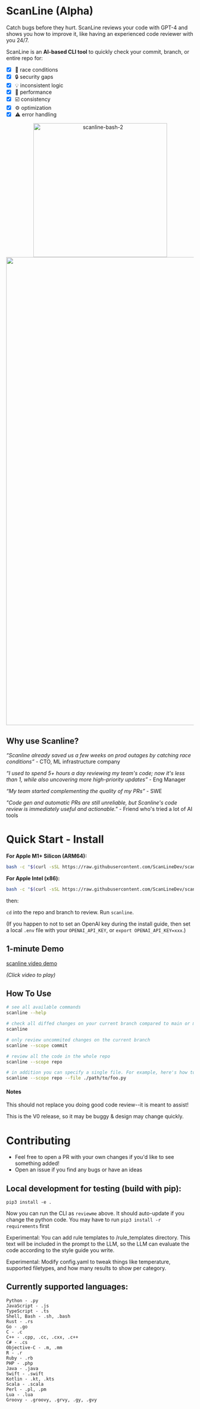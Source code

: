 # ScanLine (Alpha)

Catch bugs before they hurt. ScanLine reviews your code with GPT-4 and shows you how to improve it, like having an experienced code reviewer with you 24/7. 

ScanLine is an **AI-based CLI tool** to quickly check your commit, branch, or entire repo for: 
- [x] 🏁 race conditions
- [x] 🔒 security gaps
- [x] 💡 inconsistent logic
- [x] 🚀 performance
- [x] ☑️ consistency
- [x] ⚙️ optimization
- [x] ⚠️ error handling

<div align="center">
<img width="359" alt="scanline-bash-2" src="https://github.com/ScanLineDev/scanline/assets/2404105/c12668f1-1734-4907-903e-f1ca4d81b261">
</div>
<div align="center">
<img width="1255" alt="ScanLine_UI_Web_example" src="https://github.com/ScanLineDev/scanline/assets/2404105/d8984fe3-42f2-4efa-b2ea-a93e05961c36">
</div>

## Why use Scanline? 

_“Scanline already saved us a few weeks on prod outages by catching race conditions”_ - CTO, ML infrastructure company 

_“I used to spend 5+ hours a day reviewing my team's code; now it's less than 1, while also uncovering more high-priority updates”_ - Eng Manager 

_“My team started complementing the quality of my PRs”_ - SWE

_"Code gen and automatic PRs are still unreliable, but Scanline's code review is immediately useful and actionable."_ - Friend who's tried a lot of AI tools 

# Quick Start - Install

**For Apple M1+ Silicon (ARM64):**
```bash
bash -c "$(curl -sSL https://raw.githubusercontent.com/ScanLineDev/scanline/main/install.sh)"
```

**For Apple Intel (x86):**
```bash
bash -c "$(curl -sSL https://raw.githubusercontent.com/ScanLineDev/scanline/main/install_x86.sh)"
```

then: 

`cd` into the repo and branch to review. Run `scanline`. 

(If you happen to not to set an OpenAI key during the install guide, then set a local `.env` file with your `OPENAI_API_KEY`, or `export OPENAI_API_KEY=xxx`.)

## 1-minute Demo 
[scanline video demo](https://github.com/ScanLineDev/scanline/assets/2404105/43a46cc2-65f4-40ef-a7c0-b3d60cabdadb)

_(Click video to play)_

## How To Use 
```bash
# see all available commands
scanline --help 

# check all diffed changes on your current branch compared to main or master
scanline

# only review uncommited changes on the current branch 
scanline --scope commit

# review all the code in the whole repo
scanline --scope repo

# in addition you can specify a single file. For example, here's how to see the changes to the file foo.py across only this last commit
scanline --scope repo --file ./path/to/foo.py

```

#### Notes 
This should not replace you doing good code review--it is meant to assist! 

This is the V0 release, so it may be buggy & design may change quickly. 

# Contributing
- Feel free to open a PR with your own changes if you'd like to see something added!
- Open an issue if you find any bugs or have an ideas

## Local development for testing (build with pip): 
`pip3 install -e .`

Now you can run the CLI as `reviewme` above. It should auto-update if you change the python code. You may have to run `pip3 install -r requirements` first

Experimental: You can add rule templates to /rule_templates directory. This text will be included in the prompt to the LLM, so the LLM can evaluate the code according to the style guide you write. 

Experimental: Modify config.yaml to tweak things like temperature, supported filetypes, and how many results to show per category. 


## Currently supported languages:
```
Python - .py
JavaScript - .js
TypeScript - .ts
Shell, Bash - .sh, .bash
Rust - .rs
Go - .go
C - .c
C++ - .cpp, .cc, .cxx, .c++
C# - .cs
Objective-C - .m, .mm
R - .r
Ruby - .rb
PHP - .php
Java - .java
Swift - .swift
Kotlin - .kt, .kts
Scala - .scala
Perl - .pl, .pm
Lua - .lua
Groovy - .groovy, .grvy, .gy, .gvy
```
